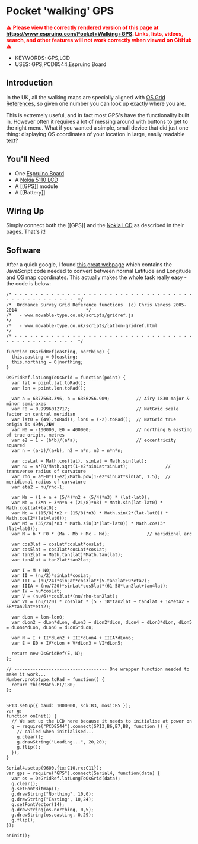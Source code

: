 <!--- Copyright (c) 2013 Gordon Williams, Pur3 Ltd. See the file LICENSE for copying permission. -->
Pocket 'walking' GPS
=================

<span style="color:red">:warning: **Please view the correctly rendered version of this page at https://www.espruino.com/Pocket+Walking+GPS. Links, lists, videos, search, and other features will not work correctly when viewed on GitHub** :warning:</span>

* KEYWORDS: GPS,LCD
* USES: GPS,PCD8544,Espruino Board

Introduction
-----------

In the UK, all the walking maps are specially aligned with [OS Grid References](http://en.wikipedia.org/wiki/Ordnance_Survey_National_Grid), so given one number you can look up exactly where you are. 

This is extremely useful, and in fact most GPS's have the functionality built in. However often it requires a lot of messing around with buttons to get to the right menu. What if you wanted a simple, small device that did just one thing: displaying OS coordinates of your location in large, easily readable text?

You'll Need
----------

* One [Espruino Board](/EspruinoBoard)
* A [Nokia 5110 LCD](/PCD8544)
* A [[GPS]] module
* A [[Battery]]

Wiring Up
--------

Simply connect both the [[GPS]] and the [Nokia LCD](/PCD8544) as described in their pages. That's it!


Software
-------

After a quick google, I found [this great webpage](http://www.movable-type.co.uk/scripts/latlong-gridref.html) which contains the JavaScript code needed to convert between normal Latitude and Longitude and OS map coordinates. This actually makes the whole task really easy - the code is below:

```
/* - - - - - - - - - - - - - - - - - - - - - - - - - - - - - - - - - - - - - - - - - - - - - - -  */
/*  Ordnance Survey Grid Reference functions  (c) Chris Veness 2005-2014                          */
/*   - www.movable-type.co.uk/scripts/gridref.js                                                  */
/*   - www.movable-type.co.uk/scripts/latlon-gridref.html                                         */
/* - - - - - - - - - - - - - - - - - - - - - - - - - - - - - - - - - - - - - - - - - - - - - - -  */

function OsGridRef(easting, northing) {
  this.easting = 0|easting;
  this.northing = 0|northing;
}

OsGridRef.latLongToOsGrid = function(point) {
  var lat = point.lat.toRad();
  var lon = point.lon.toRad();

  var a = 6377563.396, b = 6356256.909;          // Airy 1830 major & minor semi-axes
  var F0 = 0.9996012717;                         // NatGrid scale factor on central meridian
  var lat0 = (49).toRad(), lon0 = (-2).toRad();  // NatGrid true origin is 49�N,2�W
  var N0 = -100000, E0 = 400000;                 // northing & easting of true origin, metres
  var e2 = 1 - (b*b)/(a*a);                      // eccentricity squared
  var n = (a-b)/(a+b), n2 = n*n, n3 = n*n*n;

  var cosLat = Math.cos(lat), sinLat = Math.sin(lat);
  var nu = a*F0/Math.sqrt(1-e2*sinLat*sinLat);              // transverse radius of curvature
  var rho = a*F0*(1-e2)/Math.pow(1-e2*sinLat*sinLat, 1.5);  // meridional radius of curvature
  var eta2 = nu/rho-1;

  var Ma = (1 + n + (5/4)*n2 + (5/4)*n3) * (lat-lat0);
  var Mb = (3*n + 3*n*n + (21/8)*n3) * Math.sin(lat-lat0) * Math.cos(lat+lat0);
  var Mc = ((15/8)*n2 + (15/8)*n3) * Math.sin(2*(lat-lat0)) * Math.cos(2*(lat+lat0));
  var Md = (35/24)*n3 * Math.sin(3*(lat-lat0)) * Math.cos(3*(lat+lat0));
  var M = b * F0 * (Ma - Mb + Mc - Md);              // meridional arc

  var cos3lat = cosLat*cosLat*cosLat;
  var cos5lat = cos3lat*cosLat*cosLat;
  var tan2lat = Math.tan(lat)*Math.tan(lat);
  var tan4lat = tan2lat*tan2lat;

  var I = M + N0;
  var II = (nu/2)*sinLat*cosLat;
  var III = (nu/24)*sinLat*cos3lat*(5-tan2lat+9*eta2);
  var IIIA = (nu/720)*sinLat*cos5lat*(61-58*tan2lat+tan4lat);
  var IV = nu*cosLat;
  var V = (nu/6)*cos3lat*(nu/rho-tan2lat);
  var VI = (nu/120) * cos5lat * (5 - 18*tan2lat + tan4lat + 14*eta2 - 58*tan2lat*eta2);

  var dLon = lon-lon0;
  var dLon2 = dLon*dLon, dLon3 = dLon2*dLon, dLon4 = dLon3*dLon, dLon5 = dLon4*dLon, dLon6 = dLon5*dLon;

  var N = I + II*dLon2 + III*dLon4 + IIIA*dLon6;
  var E = E0 + IV*dLon + V*dLon3 + VI*dLon5;

  return new OsGridRef(E, N);
};

// ----------------------------------- One wrapper function needed to make it work...
Number.prototype.toRad = function() { 
  return this*Math.PI/180;
}; 


SPI3.setup({ baud: 1000000, sck:B3, mosi:B5 });
var g;
function onInit() {
  // We set up the LCD here because it needs to initialise at power on
  g = require("PCD8544").connect(SPI3,B6,B7,B8, function () {
    // called when initialised...
    g.clear();
    g.drawString("Loading...", 20,20);
    g.flip();
  });
}

Serial4.setup(9600,{tx:C10,rx:C11});
var gps = require("GPS").connect(Serial4, function(data) {
  var os = OsGridRef.latLongToOsGrid(data);
  g.clear();
  g.setFontBitmap();
  g.drawString("Northing", 10,0);
  g.drawString("Easting", 10,24);
  g.setFontVector(14);
  g.drawString(os.northing, 0,5);
  g.drawString(os.easting, 0,29);
  g.flip();
});

onInit();
```
